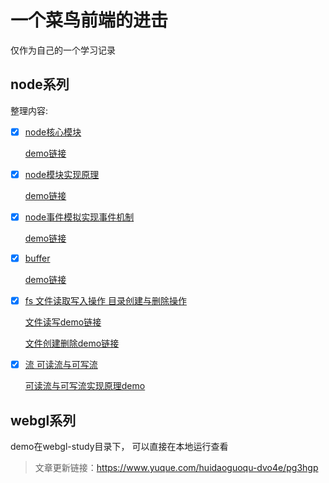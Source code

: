 # 一个菜鸟前端的进击
仅作为自己的一个学习记录
## node系列

整理内容:
 - [x] [node核心模块](https://github.com/ling0819/study-blog/blob/master/node-study/%E6%A8%A1%E5%9D%97.md)
 
     [demo链接](https://github.com/ling0819/study-blog/blob/master/node-study/js/node-core.js)
 - [x] [node模块实现原理](https://github.com/ling0819/study-blog/blob/master/node-study/%E6%A8%A1%E5%9D%97.md)
 
      [demo链接](https://github.com/ling0819/study-blog/tree/master/node-study/js/module-demo)
 - [x] [node事件模拟实现事件机制](https://github.com/ling0819/study-blog/blob/master/node-study/%E4%BA%8B%E4%BB%B6.md)
 
      [demo链接](https://github.com/ling0819/study-blog/tree/master/node-study/js/event)
 - [x] [buffer](https://github.com/ling0819/study-blog/blob/master/node-study/buffer.md)
 
      [demo链接](https://github.com/ling0819/study-blog/tree/master/node-study/js/buffer)
 - [x] [fs 文件读取写入操作 目录创建与删除操作](https://github.com/ling0819/study-blog/blob/master/node-study/fs.md)
 
      [文件读写demo链接](https://github.com/ling0819/study-blog/tree/master/node-study/js/fs)
      
      [文件创建删除demo链接](https://github.com/ling0819/study-blog/tree/master/node-study/js/fs2)
 - [x] [流 可读流与可写流](https://github.com/ling0819/study-blog/blob/master/node-study/stream.md)
 
      [可读流与可写流实现原理demo](https://github.com/ling0819/study-blog/tree/master/node-study/js/stream)


## webgl系列 

  demo在webgl-study目录下， 可以直接在本地运行查看

  >文章更新链接：https://www.yuque.com/huidaoguoqu-dvo4e/pg3hgp

    

